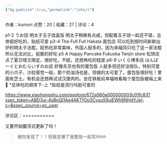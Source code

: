```yaml
---
{"dg-publish":true,"permalink":"/xhs//"}
---
```


作者：kumori
点赞：20   |   收藏：27   |   评论：4

p1-2 うお田
明太子玉子烧盖饭 明太子稍微有点咸，但配着玉子烧一起还不错，总体挺好吃的，贴纸可爱
p3-4 The Full Full Hakata
面包店 可以吃到按时间新鲜出炉的明太子法棍，趁热吃非常美味，外国人挺多的，因为来福冈只吃了这一家法棍所以无法对比，挺脆的好吃
p5 A Happy Pancake Fukuoka Tenjin store
松饼店 点了夏日晴王限定，很好吃，不腻，还想再吃的程度
p6-9 いくら博多店 はんばーぐとおむらいすのお店
好像东京也有的蛋包饭 人挺多但还好没排队，特别可爱的小爪子，沙拉感觉一般，那个奶油汤也是，但做的太可爱了。蛋包饭很好吃！里面有芝士。有机会还想再试试汉堡肉的。坐在铁板前幸福地看每个蛋包饭被端上来🥺
*总体吃的顺序下-上
*贴纸是流行吗挺可爱的

https://www.xiaohongshu.com/explore/672a560a000000003c01fc83?xsec_token=ABD3ui-4sBoQI1Ae4AKTfOp3Cvxu59uiEWh6NHdYJel-c=&xsec_source=pc_user

评论区：===========

又要开始腹泻式更新了吗！

> 被你发现了！！但我变懒了我要放一起写hhhh

